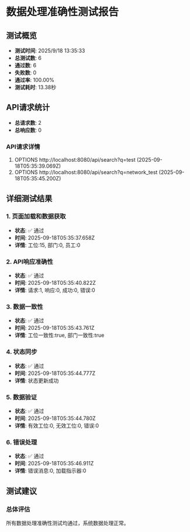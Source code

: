# 数据处理准确性测试报告

## 测试概览
- **测试时间**: 2025/9/18 13:35:33
- **总测试数**: 6
- **通过数**: 6
- **失败数**: 0
- **通过率**: 100.00%
- **测试耗时**: 13.38秒

## API请求统计
- **总请求数**: 2
- **总响应数**: 0

### API请求详情
1. OPTIONS http://localhost:8080/api/search?q=test (2025-09-18T05:35:39.069Z)
2. OPTIONS http://localhost:8080/api/search?q=network_test (2025-09-18T05:35:45.200Z)

## 详细测试结果


### 1. 页面加载和数据获取
- **状态**: ✅ 通过
- **时间**: 2025-09-18T05:35:37.658Z
- **详情**: 工位:15, 部门:0, 员工:0

### 2. API响应准确性
- **状态**: ✅ 通过
- **时间**: 2025-09-18T05:35:40.822Z
- **详情**: 请求:1, 响应:0, 成功:0, 错误:0

### 3. 数据一致性
- **状态**: ✅ 通过
- **时间**: 2025-09-18T05:35:43.761Z
- **详情**: 工位一致性:true, 部门一致性:true

### 4. 状态同步
- **状态**: ✅ 通过
- **时间**: 2025-09-18T05:35:44.777Z
- **详情**: 状态更新成功

### 5. 数据验证
- **状态**: ✅ 通过
- **时间**: 2025-09-18T05:35:44.780Z
- **详情**: 有效工位:0, 无效工位:0, 错误:0

### 6. 错误处理
- **状态**: ✅ 通过
- **时间**: 2025-09-18T05:35:46.911Z
- **详情**: 错误消息:0, 加载指示器:0


## 测试建议

### 总体评估

所有数据处理准确性测试均通过，系统数据处理正常。
